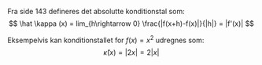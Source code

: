Fra side 143 defineres det absolutte konditionstal som:
$$
\hat \kappa (x) = lim_{h\rightarrow 0} \frac{|f(x+h)-f(x)|}{|h|} = |f'(x)|
$$

Eksempelvis kan konditionstallet for $f(x)=x^2$ udregnes som:
$$
\hat \kappa(x) = |2x| = 2|x|
$$
